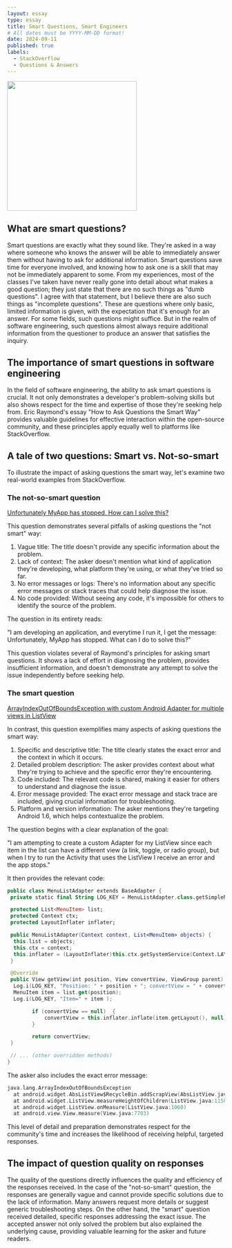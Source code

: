 ```yaml
---
layout: essay
type: essay
title: Smart Questions, Smart Engineers
# All dates must be YYYY-MM-DD format!
date: 2024-09-11
published: true
labels:
  - StackOverflow
  - Questions & Answers
---
```


<img width="300px" class="rounded float-start pe-4" src="https://t3.ftcdn.net/jpg/00/54/65/16/360_F_54651607_OJOGbrFBB3mDTpZDKmdjjR94lsbZMTVa.jpg">

## What are smart questions?

Smart questions are exactly what they sound like. They're asked in a way where someone who knows the answer will be able to immediately answer them without having to ask for additional information. Smart questions save time for everyone involved, and knowing how to ask one is a skill that may not be immediately apparent to some. From my experiences, most of the classes I've taken have never really gone into detail about what makes a good question; they just state that there are no such things as "dumb questions". I agree with that statement, but I believe there are also such things as "incomplete questions". These are questions where only basic, limited information is given, with the expectation that it's enough for an answer. For some fields, such questions might suffice. But in the realm of software engineering, such questions almost always require additional information from the questioner to produce an answer that satisfies the inquiry.

## The importance of smart questions in software engineering

In the field of software engineering, the ability to ask smart questions is crucial. It not only demonstrates a developer's problem-solving skills but also shows respect for the time and expertise of those they're seeking help from. Eric Raymond's essay "How to Ask Questions the Smart Way" provides valuable guidelines for effective interaction within the open-source community, and these principles apply equally well to platforms like StackOverflow.

## A tale of two questions: Smart vs. Not-so-smart

To illustrate the impact of asking questions the smart way, let's examine two real-world examples from StackOverflow.

### The not-so-smart question

[Unfortunately MyApp has stopped. How can I solve this?](https://stackoverflow.com/questions/23353173/unfortunately-myapp-has-stopped-how-can-i-solve-this/23353174#23353174)

This question demonstrates several pitfalls of asking questions the "not smart" way:

1. Vague title: The title doesn't provide any specific information about the problem.
2. Lack of context: The asker doesn't mention what kind of application they're developing, what platform they're using, or what they've tried so far.
3. No error messages or logs: There's no information about any specific error messages or stack traces that could help diagnose the issue.
4. No code provided: Without seeing any code, it's impossible for others to identify the source of the problem.

The question in its entirety reads:

"I am developing an application, and everytime I run it, I get the message:
Unfortunately, MyApp has stopped.
What can I do to solve this?"

This question violates several of Raymond's principles for asking smart questions. It shows a lack of effort in diagnosing the problem, provides insufficient information, and doesn't demonstrate any attempt to solve the issue independently before seeking help.

### The smart question

[ArrayIndexOutOfBoundsException with custom Android Adapter for multiple views in ListView](https://stackoverflow.com/questions/2596547/arrayindexoutofboundsexception-with-custom-android-adapter-for-multiple-views-in)

In contrast, this question exemplifies many aspects of asking questions the smart way:

1. Specific and descriptive title: The title clearly states the exact error and the context in which it occurs.
2. Detailed problem description: The asker provides context about what they're trying to achieve and the specific error they're encountering.
3. Code included: The relevant code is shared, making it easier for others to understand and diagnose the issue.
4. Error message provided: The exact error message and stack trace are included, giving crucial information for troubleshooting.
5. Platform and version information: The asker mentions they're targeting Android 1.6, which helps contextualize the problem.

The question begins with a clear explanation of the goal:

"I am attempting to create a custom Adapter for my ListView since each item in the list can have a different view (a link, toggle, or radio group), but when I try to run the Activity that uses the ListView I receive an error and the app stops."


It then provides the relevant code:

```kotlin
public class MenuListAdapter extends BaseAdapter {
 private static final String LOG_KEY = MenuListAdapter.class.getSimpleName();

 protected List<MenuItem> list;
 protected Context ctx;
 protected LayoutInflater inflater;

 public MenuListAdapter(Context context, List<MenuItem> objects) {
  this.list = objects;
  this.ctx = context;
  this.inflater = (LayoutInflater)this.ctx.getSystemService(Context.LAYOUT_INFLATER_SERVICE);
 }

 @Override
 public View getView(int position, View convertView, ViewGroup parent) {
  Log.i(LOG_KEY, "Position: " + position + "; convertView = " + convertView + "; parent=" + parent);
  MenuItem item = list.get(position);
  Log.i(LOG_KEY, "Item=" + item );

        if (convertView == null)  {
            convertView = this.inflater.inflate(item.getLayout(), null);
        }

        return convertView;
 }

 // ... (other overridden methods)
}
```
The asker also includes the exact error message:
```kotlin
java.lang.ArrayIndexOutOfBoundsException
  at android.widget.AbsListView$RecycleBin.addScrapView(AbsListView.java:3523)
  at android.widget.ListView.measureHeightOfChildren(ListView.java:1158)
  at android.widget.ListView.onMeasure(ListView.java:1060)
  at android.view.View.measure(View.java:7703)
```
This level of detail and preparation demonstrates respect for the community's time and increases the likelihood of receiving helpful, targeted responses.

## The impact of question quality on responses

The quality of the questions directly influences the quality and efficiency of the responses received. In the case of the "not-so-smart" question, the responses are generally vague and cannot provide specific solutions due to the lack of information. Many answers request more details or suggest generic troubleshooting steps.
On the other hand, the "smart" question received detailed, specific responses addressing the exact issue. The accepted answer not only solved the problem but also explained the underlying cause, providing valuable learning for the asker and future readers.
